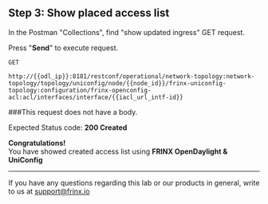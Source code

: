 
## Step 3: Show placed access list 

In the Postman "Collections", find "show updated ingress" GET request.


Press "**Send**" to execute request.

```
GET

http://{{odl_ip}}:8181/restconf/operational/network-topology:network-topology/topology/uniconfig/node/{{node_id}}/frinx-uniconfig-topology:configuration/frinx-openconfig-acl:acl/interfaces/interface/{{iacl_url_intf-id}}
```

###This request does not have a body.

Expected Status code: **200 Created**

**Congratulations!** <br>
You have showed created access list using **FRINX OpenDaylight & UniConfig**

---
If you have any questions regarding this lab or our products in general, write to us at [support@frinx.io](mailto:support@frinx.io)